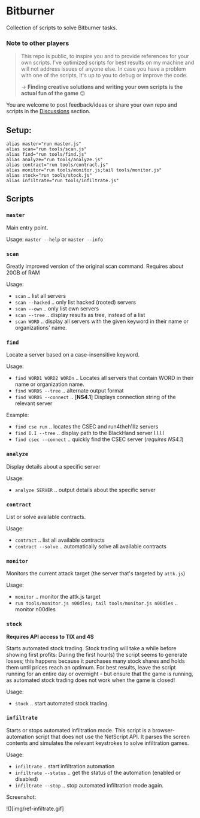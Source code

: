 # Bitburner

Collection of scripts to solve Bitburner tasks.

### Note to other players

> This repo is public, to inspire you and to provide references for your own scripts.
> I've optimized scripts for best results on my machine and will not address issues of anyone else. In case you have a problem with one of the scripts, it's up to you to debug or improve the code.
>
> → **Finding creative solutions and writing your own scripts is the actual fun of the game** 😉

You are welcome to post feedback/ideas or share your own repo and scripts in the [Discussions](https://github.com/stracker-phil/bitburner/discussions/) section.

## Setup:

```
alias master="run master.js"
alias scan="run tools/scan.js"
alias find="run tools/find.js"
alias analyze="run tools/analyze.js"
alias contract="run tools/contract.js"
alias monitor="run tools/monitor.js;tail tools/monitor.js"
alias stock="run tools/stock.js"
alias infiltrate="run tools/infiltrate.js"
```

## Scripts

### `master`

Main entry point.

Usage: `master --help` or `master --info`

### `scan`

Greatly improved version of the original scan command. Requires about 20GB of RAM

Usage:
* `scan` .. list all servers
* `scan --hacked` .. only list hacked (rooted) servers
* `scan --own` .. only list own servers
* `scan --tree` .. display results as tree, instead of a list
* `scan WORD` .. display all servers with the given keyword in their name or organizations' name.

### `find`

Locate a server based on a case-insensitive keyword.

Usage:
* `find WORD1 WORD2 WORDn` .. Locates all servers that contain WORD in their name or organization name.
* `find WORDS --tree` .. alternate output format
* `find WORDS --connect` .. [**NS4.1**] Displays connection string of the relevant server

Example:
* `find cse run` .. locates the CSEC and run4theh1llz servers
* `find I.I --tree` .. display path to the BlackHand server I.I.I.I
* `find csec --connect` .. quickly find the CSEC server (*requires NS4.1*)

### `analyze`

Display details about a specific server

Usage:
* `analyze SERVER` .. output details about the specific server

### `contract`

List or solve available contracts.

Usage:
* `contract`  .. list all available contracts
* `contract --solve` .. automatically solve all available contracts

### `monitor`

Monitors the current attack target (the server that's targeted by `attk.js`)

Usage:
* `monitor` .. monitor the attk.js target
* `run tools/monitor.js n00dles; tail tools/monitor.js n00dles` .. monitor n00dles

### `stock`

**Requires API access to TIX and 4S**

Starts automated stock trading. Stock trading will take a while before showing first profits: During the first hour(s) the script seems to generate losses; this happens because it purchases many stock shares and holds them until prices reach an optimum. For best results, leave the script running for an entire day or overnight - but ensure that the game is running, as automated stock trading does not work when the game is closed!

Usage:
* `stock` .. start automated stock trading.

### `infiltrate`

Starts or stops automated infiltration mode. This script is a browser-automation script that does not use the NetScript API. It parses the screen contents and simulates the relevant keystrokes to solve infiltration games.

Usage:
* `infiltrate` .. start infiltration automation
* `infiltrate --status` .. get the status of the automation (enabled or disabled)
* `infiltrate --stop` .. stop automated infiltration mode again.

Screenshot:

!()[img/ref-infiltrate.gif]